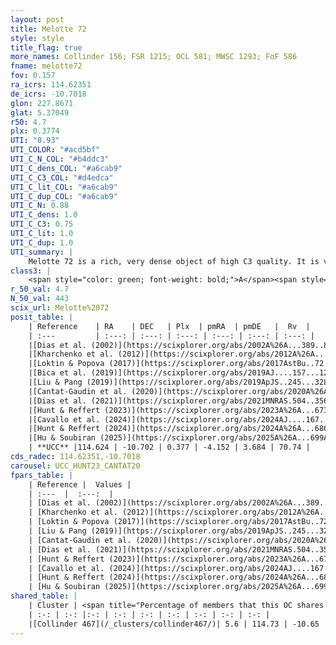```yaml
---
layout: post
title: Melotte 72
style: style
title_flag: true
more_names: Collinder 156; FSR 1215; OCL 581; MWSC 1293; FoF 586
fname: melotte72
fov: 0.157
ra_icrs: 114.62351
de_icrs: -10.7018
glon: 227.8671
glat: 5.37049
r50: 4.7
plx: 0.3774
UTI: "0.93"
UTI_COLOR: "#acd5bf"
UTI_C_N_COL: "#b4ddc3"
UTI_C_dens_COL: "#a6cab9"
UTI_C_C3_COL: "#d4edca"
UTI_C_lit_COL: "#a6cab9"
UTI_C_dup_COL: "#a6cab9"
UTI_C_N: 0.88
UTI_C_dens: 1.0
UTI_C_C3: 0.75
UTI_C_lit: 1.0
UTI_C_dup: 1.0
UTI_summary: |
    Melotte 72 is a rich, very dense object of high C3 quality. It is very well-studied in the literature. This object shares a very small percentage of members with a later reported entry.
class3: |
    <span style="color: green; font-weight: bold;">A</span><span style="color: #FFC300; font-weight: bold;">B</span>
r_50_val: 4.7
N_50_val: 443
scix_url: Melotte%2072
posit_table: |
    | Reference    | RA    | DEC   | Plx  | pmRA  | pmDE   |  Rv  |
    | :---         | :---: | :---: | :---: | :---: | :---: | :---: |
    |[Dias et al. (2002)](https://scixplorer.org/abs/2002A%26A...389..871D) | 114.6 | -10.683 | -- | -3.86 | -0.26 | -- |
    |[Kharchenko et al. (2012)](https://scixplorer.org/abs/2012A%26A...543A.156K) | 114.62 | -10.7 | -- | -0.04 | 0.48 | -- |
    |[Loktin & Popova (2017)](https://scixplorer.org/abs/2017AstBu..72..257L) | 114.63 | -10.705 | -- | 0.358 | 1.77 | -- |
    |[Bica et al. (2019)](https://scixplorer.org/abs/2019AJ....157...12B) | 114.609 | -10.7 | -- | -- | -- | -- |
    |[Liu & Pang (2019)](https://scixplorer.org/abs/2019ApJS..245...32L) | 114.626 | -10.701 | 0.381 | -4.158 | 3.679 | -- |
    |[Cantat-Gaudin et al. (2020)](https://scixplorer.org/abs/2020A%26A...640A...1C) | 114.618 | -10.698 | 0.369 | -4.159 | 3.68 | -- |
    |[Dias et al. (2021)](https://scixplorer.org/abs/2021MNRAS.504..356D) | 114.619 | -10.701 | 0.372 | -4.18 | 3.681 | 71.304 |
    |[Hunt & Reffert (2023)](https://scixplorer.org/abs/2023A%26A...673A.114H) | 114.619 | -10.698 | 0.375 | -4.15 | 3.692 | 60.933 |
    |[Cavallo et al. (2024)](https://scixplorer.org/abs/2024AJ....167...12C) | 114.622 | -10.7 | 0.375 | -- | -- | -- |
    |[Hunt & Reffert (2024)](https://scixplorer.org/abs/2024A%26A...686A..42H) | 114.619 | -10.698 | 0.375 | -4.15 | 3.692 | 60.933 |
    |[Hu & Soubiran (2025)](https://scixplorer.org/abs/2025A%26A...699A.246H) | 114.622 | -10.7 | -- | -- | -- | -- |
    | **UCC** |114.624 | -10.702 | 0.377 | -4.152 | 3.684 | 70.74 | 
cds_radec: 114.62351,-10.7018
carousel: UCC_HUNT23_CANTAT20
fpars_table: |
    | Reference |  Values |
    | :---  |  :---:  |
    | [Dias et al. (2002)](https://scixplorer.org/abs/2002A%26A...389..871D) | `E(B-V)=0.2, Dist=3981.0, Age=8.78, [Fe/H]=-0.38` |
    | [Kharchenko et al. (2012)](https://scixplorer.org/abs/2012A%26A...543A.156K) | `e_bv=0.229, distance=3963, log_age=8.865, metallicity=-0.38` |
    | [Loktin & Popova (2017)](https://scixplorer.org/abs/2017AstBu..72..257L) | `E(B-V)=0.035, Dmod=12.834, logt=9.13` |
    | [Liu & Pang (2019)](https://scixplorer.org/abs/2019ApJS..245...32L) | `Age=1.15, Z=0.0` |
    | [Cantat-Gaudin et al. (2020)](https://scixplorer.org/abs/2020A%26A...640A...1C) | `AVNN=0.41, DMNN=12.14, AgeNN=8.99` |
    | [Dias et al. (2021)](https://scixplorer.org/abs/2021MNRAS.504..356D) | `Av=0.537, Dist=2433, logage=9.078, [Fe/H]=-0.14` |
    | [Hunt & Reffert (2023)](https://scixplorer.org/abs/2023A%26A...673A.114H) | `AV50=0.138, diffAV50=0.534, MOD50=11.87, logAge50=9.106` |
    | [Cavallo et al. (2024)](https://scixplorer.org/abs/2024AJ....167...12C) | `AV50=0.4, dMod50=11.92, logAge50=9.08, [Fe/H]50=0.11` |
    | [Hunt & Reffert (2024)](https://scixplorer.org/abs/2024A%26A...686A..42H) | `MassJ=1552.61` |
    | [Hu & Soubiran (2025)](https://scixplorer.org/abs/2025A%26A...699A.246H) | `MA22=-0.2, MA23f=-0.38, MA23g=-0.17, MZ23=-0.38, MK24=-0.28, MF24=-0.24` |
shared_table: |
    | Cluster | <span title="Percentage of members that this OC shares with the ones listed">%</span>   | RA   | DEC   | Plx   | pmRA  | pmDE  | Rv | UTI |
    | :-: | :-: |:-: | :-: | :-: | :-: | :-: | :-: | :-: |
    |[Collinder 467](/_clusters/collinder467/)| 5.6 | 114.73 | -10.65 | 0.37 | -4.16 | 3.71 | 70.4 |0.0 |
---
```

